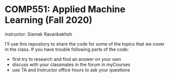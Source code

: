 # COMP551: Applied Machine Learning (Fall 2020)
instructor: Siamak Ravanbakhsh

I'll use this repository to share the code for some of the topics that we cover in the class. 
If you have trouble following parts of the code:
* first try to research and find an answer on your own
* discuss with your classmates in the forum in myCourses
* use TA and Instructor office hours to ask your questions